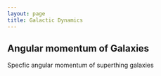 ```yaml
---
layout: page
title: Galactic Dynamics
---
```


## Angular momentum of Galaxies

Specfic angular momentum of superthing galaxies
